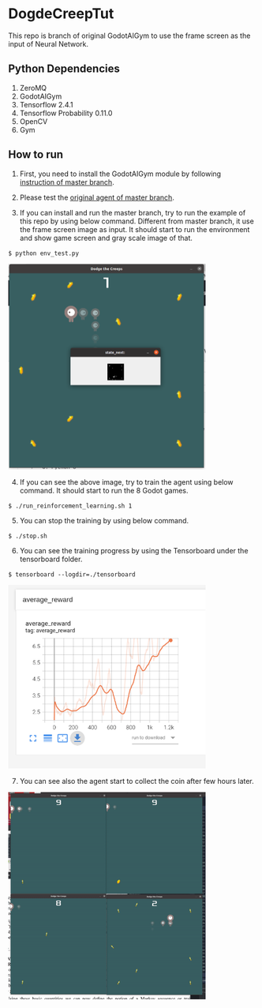 # DogdeCreepTut
This repo is branch of original GodotAIGym to use the frame screen as the input of Neural Network.

## Python Dependencies
1. ZeroMQ
2. GodotAIGym
4. Tensorflow 2.4.1
5. Tensorflow Probability 0.11.0
6. OpenCV
7. Gym

## How to run
1. First, you need to install the GodotAIGym module by following [instruction of master branch](https://github.com/lupoglaz/GodotAIGym).
2. Please test the [original agent of master branch](https://github.com/lupoglaz/GodotAIGym/tree/master/Tutorials/InvPendulumTut).

3. If you can install and run the master branch, try to run the example of this repo by using below command. Different from master branch, it use the frame screen image as input. It should start to run the environment and show game screen and gray scale image of that. 
```
$ python env_test.py
```

<img src="images/image_1.png" width="400" title="env_test.py image">

4. If you can see the above image, try to train the agent using below command. It should start to run the 8 Godot games.
```
$ ./run_reinforcement_learning.sh 1
```

5. You can stop the training by using below command.
```
$ ./stop.sh
```

6. You can see the training progress by using the Tensorboard under the tensorboard folder.
```
$ tensorboard --logdir=./tensorboard
```

<img src="images/reward_graph.png" width="400" title="tensorboard reward graph">

7. You can see also the agent start to collect the coin after few hours later.
<img src="images/training_result.gif" width="400" title="training result">
